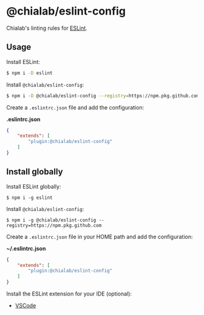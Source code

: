 # @chialab/eslint-config

Chialab's linting rules for [ESLint](https://eslint.org/).

## Usage

Install ESLint:

```sh
$ npm i -D eslint
```

Install `@chialab/eslint-config`:

```sh
$ npm i -D @chialab/eslint-config --registry=https://npm.pkg.github.com
```

Create a `.eslintrc.json` file and add the configuration:

**.eslintrc.json**
```json
{
    "extends": [
        "plugin:@chialab/eslint-config"
    ]
}
```

## Install globally

Install ESLint globally:

```
$ npm i -g eslint
```

Install `@chialab/eslint-config`:

```
$ npm i -g @chialab/eslint-config --registry=https://npm.pkg.github.com
```

Create a `.eslintrc.json` file in your HOME path and add the configuration:

**~/.eslintrc.json**
```json
{
    "extends": [
        "plugin:@chialab/eslint-config"
    ]
}
```

Install the ESLint extension for your IDE (optional):

* [VSCode](https://marketplace.visualstudio.com/items?itemName=dbaeumer.vscode-eslint)